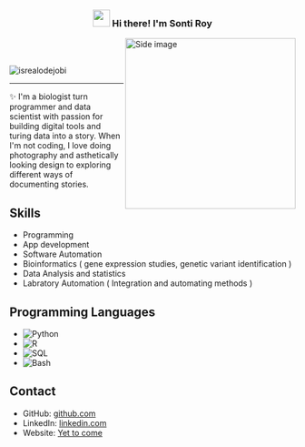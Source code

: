 <!-- Heading -->
<h3 align="center"><img src = "https://raw.githubusercontent.com/MartinHeinz/MartinHeinz/master/wave.gif" width = 30px> Hi there! I'm Sonti Roy</h3>

<img src="https://user-images.githubusercontent.com/74038190/212750672-2f3f2b50-c84f-4ed8-a60a-849ae69ff9df.gif" width="300" alt="Side image" align="right" >
<br><br>

<!-- Profile Views -->

<p align="left"> <img src="https://komarev.com/ghpvc/?username=sonti-roy&label=Profile%20views&color=0e75b6&style=flat" alt="isrealodejobi" />
</p>



 <!-- About section -->

---
✨ I'm a biologist turn programmer and data scientist with passion for building digital tools and turing data into a story. When I'm not coding, I love doing photography and asthetically looking design to exploring different ways of documenting stories.

## Skills
- Programming
- App development
- Software Automation
- Bioinformatics ( gene expression studies, genetic variant identification )
- Data Analysis and statistics
- Labratory Automation ( Integration and automating methods )

## Programming Languages

- ![Python](https://img.shields.io/badge/-Python-blue?logo=python&logoColor=white)
- ![R](https://img.shields.io/badge/-R-blue?logo=r&logoColor=white)
- ![SQL](https://img.shields.io/badge/-SQL-blue?logo=sql&logoColor=white)
- ![Bash](https://img.shields.io/badge/-Bash-blue?logo=gnu-bash&logoColor=white)

## Contact

- GitHub: [github.com](https://github.com/sonti-roy)
- LinkedIn: [linkedin.com](https://www.linkedin.com/in/sonti-roy-phd-8589b711a/)
- Website: [Yet to come](https://yettocome.com)


<!-- About section: END -->
